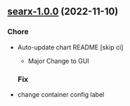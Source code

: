 

## [searx-1.0.0](https://github.com/truecharts/charts/compare/searxng-0.0.71...searx-1.0.0) (2022-11-10)

### Chore

- Auto-update chart README [skip ci]
  - Major Change to GUI
  
  ### Fix

- change container config label
  
  